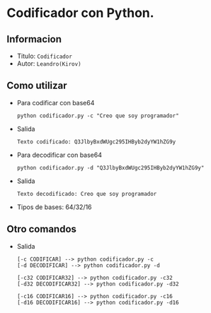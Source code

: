 Codificador con Python.
===

## Informacion 
- Titulo:  `Codificador`
- Autor:  `Leandro(Kirov)`



## Como utilizar
- Para codificar con base64
  ```
  python codificador.py -c "Creo que soy programador"
  ```
- Salida
  ```
  Texto codificado: Q3JlbyBxdWUgc295IHByb2dyYW1hZG9y
  ```
- Para decodificar con base64
  ```
  python codificador.py -d "Q3JlbyBxdWUgc295IHByb2dyYW1hZG9y"
  ```
- Salida
  ```
  Texto decodificado: Creo que soy programador
  ```

- Tipos de bases: 64/32/16

## Otro comandos
- Salida
  ```
  [-c CODIFICAR] --> python codificador.py -c
  [-d DECODIFICAR] --> python codificador.py -d

  [-c32 CODIFICAR32] --> python codificador.py -c32
  [-d32 DECODIFICAR32] --> python codificador.py -d32

  [-c16 CODIFICAR16] --> python codificador.py -c16
  [-d16 DECODIFICAR16] --> python codificador.py -d16
  ```



